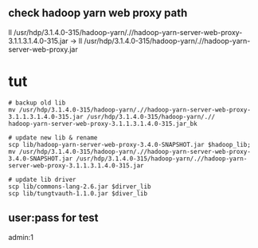 ## check hadoop yarn web proxy path
ll /usr/hdp/3.1.4.0-315/hadoop-yarn/.//hadoop-yarn-server-web-proxy-3.1.1.3.1.4.0-315.jar -> 
ll /usr/hdp/3.1.4.0-315/hadoop-yarn/.//hadoop-yarn-server-web-proxy.jar

# tut
```
# backup old lib
mv /usr/hdp/3.1.4.0-315/hadoop-yarn/.//hadoop-yarn-server-web-proxy-3.1.1.3.1.4.0-315.jar /usr/hdp/3.1.4.0-315/hadoop-yarn/.//
hadoop-yarn-server-web-proxy-3.1.1.3.1.4.0-315.jar_bk

# update new lib & rename
scp lib/hadoop-yarn-server-web-proxy-3.4.0-SNAPSHOT.jar $hadoop_lib;
mv /usr/hdp/3.1.4.0-315/hadoop-yarn/.//hadoop-yarn-server-web-proxy-3.4.0-SNAPSHOT.jar /usr/hdp/3.1.4.0-315/hadoop-yarn/.//hadoop-yarn-server-web-proxy-3.1.1.3.1.4.0-315.jar

# update lib driver
scp lib/commons-lang-2.6.jar $dirver_lib
scp lib/tungtvauth-1.1.0.jar $diver_lib
```

## user:pass for test
admin:1